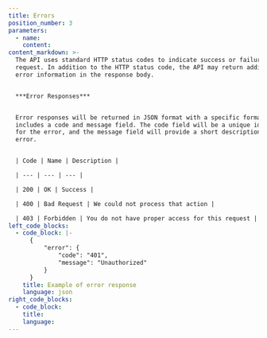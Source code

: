 ```yaml
---
title: Errors
position_number: 3
parameters:
  - name:
    content:
content_markdown: >-
  The API uses standard HTTP status codes to indicate success or failure of a
  request. In addition to the HTTP status code, the API may return additional
  error information in the response body.


  ***Error Responses***


  Error responses will be returned in JSON format with a specific format that
  includes a code and message field. The code field will be a unique identifier
  for the error, and the message field will provide a short description of the
  error.


  | Code | Name | Description |

  | --- | --- | --- |

  | 200 | OK | Success |

  | 400 | Bad Request | We could not process that action |

  | 403 | Forbidden | You do not have proper access for this request |
left_code_blocks:
  - code_block: |-
      {
          "error": {
              "code": "401",
              "message": "Unauthorized"
          }
      }
    title: Example of error response
    language: json
right_code_blocks:
  - code_block:
    title:
    language:
---
```

